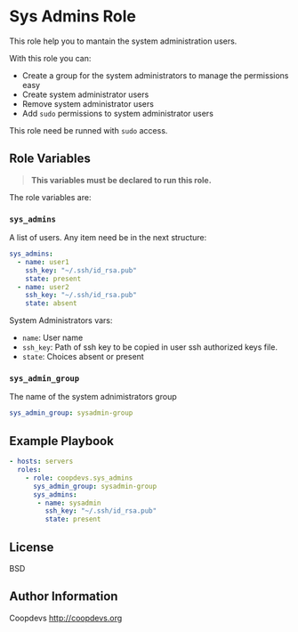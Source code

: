 Sys Admins Role
=========

This role help you to mantain the system administration users.

With this role you can:

* Create a group for the system administrators to manage the permissions easy
* Create system administrator users
* Remove system administrator users
* Add `sudo` permissions to system administrator users

This role need be runned with `sudo` access.

Role Variables
--------------

> **This variables must be declared to run this role.**

The role variables are:

### `sys_admins`

A list of users. Any item need be in the next structure:

```yaml
sys_admins:
  - name: user1
    ssh_key: "~/.ssh/id_rsa.pub"
    state: present
  - name: user2
    ssh_key: "~/.ssh/id_rsa.pub"
    state: absent
``` 

System Administrators vars:

- `name`: User name
- `ssh_key`: Path of ssh key to be copied in user ssh authorized keys file.
- `state`: Choices absent or present

### `sys_admin_group`

The name of the system adnimistrators group

```yaml
sys_admin_group: sysadmin-group
``` 
Example Playbook
----------------

```yaml
- hosts: servers
  roles:
    - role: coopdevs.sys_admins
      sys_admin_group: sysadmin-group
      sys_admins:
       - name: sysadmin
         ssh_key: "~/.ssh/id_rsa.pub"
         state: present
```

License
-------

BSD

Author Information
------------------

Coopdevs http://coopdevs.org
